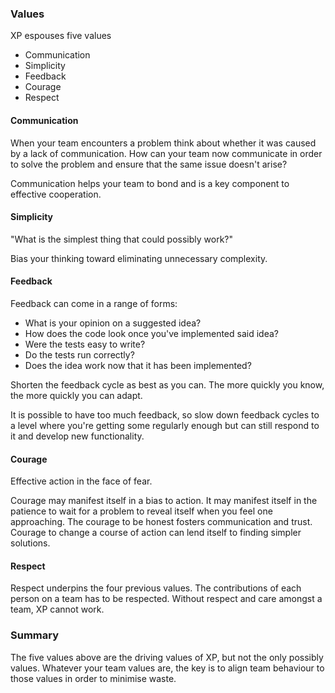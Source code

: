 ### Values

XP espouses five values

* Communication
* Simplicity
* Feedback
* Courage
* Respect

#### Communication

When your team encounters a problem think about whether it was caused by a lack of communication. How can your team now communicate in order to solve the problem and ensure that the same issue doesn't arise?

Communication helps your team to bond and is a key component to effective cooperation.

#### Simplicity

"What is the simplest thing that could possibly work?"

Bias your thinking toward eliminating unnecessary complexity. 

#### Feedback

Feedback can come in a range of forms:

* What is your opinion on a suggested idea?
* How does the code look once you've implemented said idea?
* Were the tests easy to write?
* Do the tests run correctly?
* Does the idea work now that it has been implemented?

Shorten the feedback cycle as best as you can. The more quickly you know, the more quickly you can adapt.

It is possible to have too much feedback, so slow down feedback cycles to a level where you're getting some regularly enough but can still respond to it and develop new functionality.

#### Courage

Effective action in the face of fear.

Courage may manifest itself in a bias to action. It may manifest itself in the patience to wait for a problem to reveal itself when you feel one approaching. The courage to be honest fosters communication and trust. Courage to change a course of action can lend itself to finding simpler solutions.

#### Respect

Respect underpins the four previous values. The contributions of each person on a team has to be respected. Without respect and care amongst a team, XP cannot work.

### Summary

The five values above are the driving values of XP, but not the only possibly values. Whatever your team values are, the key is to align team behaviour to those values in order to minimise waste.

